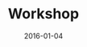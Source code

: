---
title:  Workshop
date: 2016-01-04
end_date: 2016-01-05
instructors:
- Ginger Allington
- Akima George
- Alix Keener
- Marian Schmidt
helpers:
- Michelle Berry
- Ye Li
- Clara Shaw
- Sonal Singhal
site: https://UMSWC.github.io/2016-01-04-wise-umich
etherpad: http://pad.software-carpentry.org/2016-01-04-wise-umich
eventbrite: 
material: 
audience: 
---